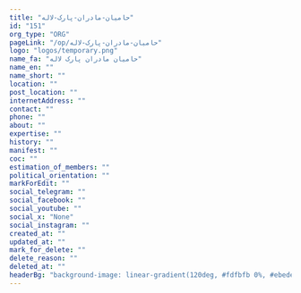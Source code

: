 ```yaml
---
title: "حامیان-مادران-پارک-لاله"
id: "151"
org_type: "ORG"
pageLink: "/op/حامیان-مادران-پارک-لاله"
logo: "logos/temporary.png"
name_fa: "حامیان مادران پارک لاله"
name_en: ""
name_short: ""
location: ""
post_location: ""
internetAddress: ""
contact: ""
phone: ""
about: ""
expertise: ""
history: ""
manifest: ""
coc: ""
estimation_of_members: ""
political_orientation: ""
markForEdit: ""
social_telegram: ""
social_facebook: ""
social_youtube: ""
social_x: "None"
social_instagram: ""
created_at: ""
updated_at: ""
mark_for_delete: ""
delete_reason: ""
deleted_at: ""
headerBg: "background-image: linear-gradient(120deg, #fdfbfb 0%, #ebedee 100%);"
---
```



